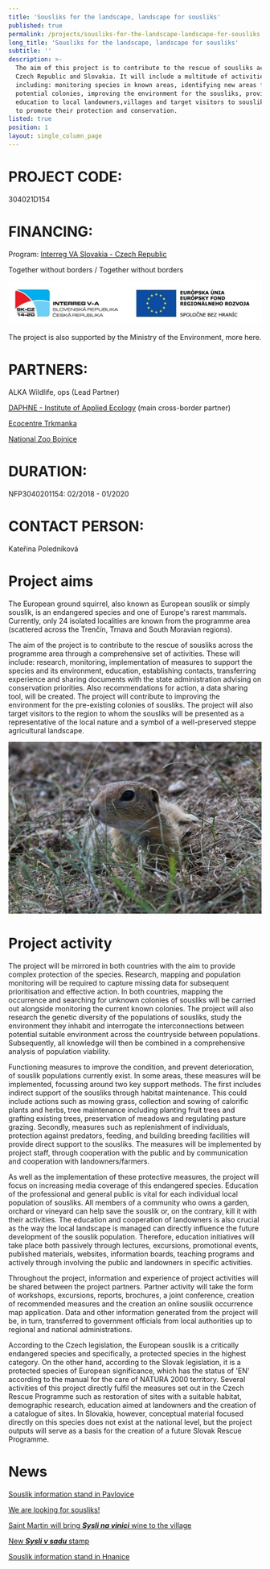 ```yaml
---
title: 'Sousliks for the landscape, landscape for sousliks'
published: true
permalink: /projects/sousliks-for-the-landscape-landscape-for-sousliks
long_title: 'Sousliks for the landscape, landscape for sousliks'
subtitle: ''
description: >-
  The aim of this project is to contribute to the rescue of sousliks across the
  Czech Republic and Slovakia. It will include a multitude of activities
  including: monitoring species in known areas, identifying new areas for
  potential colonies, improving the environment for the sousliks, providing
  education to local landowners,villages and target visitors to souslik regions
  to promote their protection and conservation.
listed: true
position: 1
layout: single_column_page
---
```

# PROJECT CODE:

304021D154

# FINANCING:

Program: [Interreg VA Slovakia - Czech Republic](http://www.sk-cz.eu/)

Together without borders / Together without borders

![](/media/logo_irrva_bilyokraj_610.jpg)

The project is also supported by the Ministry of the Environment, more here.

# PARTNERS:

ALKA Wildlife, ops (Lead Partner)

[DAPHNE - Institute of Applied Ecology](http://daphne.sk/) (main cross-border partner)

[Ecocentre Trkmanka](https://www.ekocentrum-trkmanka.com/)

[National Zoo Bojnice](http://zoobojnice.sk/)

# DURATION:

NFP3040201154: 02/2018 - 01/2020

# CONTACT PERSON:

Kateřina Poledníková

# Project aims

The European ground squirrel, also known as European souslik or simply souslik, is an endangered species and one of Europe's rarest mammals. Currently, only 24 isolated localities are known from the programme area (scattered across the Trenčín, Trnava and South Moravian regions). 

The aim of the project is to contribute to the rescue of sousliks across the programme area through a comprehensive set of activities. These will include: research, monitoring, implementation of measures to support the species and its environment, education, establishing contacts, transferring experience and sharing documents with the state administration advising on conservation priorities. Also recommendations for action, a data sharing tool, will be created. The project will contribute to improving the environment for the pre-existing colonies of sousliks. The project will also target visitors to the region to whom the sousliks will be presented as a representative of the local nature and a symbol of a well-preserved steppe agricultural landscape.

![](/media/IMG_2423_u_610.JPG)

# Project activity

The project will be mirrored in both countries with the aim to provide complex protection of the species. Research, mapping and population monitoring will be required to capture missing data for subsequent prioritisation and effective action. In both countries, mapping the occurrence and searching for unknown colonies of sousliks will be carried out alongside monitoring the current known colonies. The project will also research the genetic diversity of the populations of sousliks, study the environment they inhabit and interrogate the interconnections between potential suitable environment across the countryside between populations. Subsequently, all knowledge will then be combined in a comprehensive analysis of population viability.

Functioning measures to improve the condition, and prevent deterioration, of souslik populations currently exist. In some areas, these measures will be implemented, focussing around two key support methods. The first includes indirect support of the sousliks through habitat maintenance. This could include actions such as mowing grass, collection and sowing of calorific plants and herbs, tree maintenance including planting fruit trees and grafting existing trees, preservation of meadows and regulating pasture grazing. Secondly, measures such as replenishment of individuals, protection against predators, feeding, and building breeding facilities will provide direct support to the sousliks. The measures will be implemented by project staff, through cooperation with the public and by communication and cooperation with landowners/farmers.

As well as the implementation of these protective measures, the project will focus on increasing media coverage of this endangered species. Education of the professional and general public is vital for each individual local population of sousliks. All members of a community who owns a garden, orchard or vineyard can help save the souslik or, on the contrary, kill it with their activities. The education and cooperation of landowners is also crucial as the way the local landscape is managed can directly influence the future development of the souslik population. Therefore, education initiatives will take place both passively through lectures, excursions, promotional events, published materials, websites, information boards, teaching programs and actively through involving the public and landowners in specific activities.

Throughout the project, information and experience of project activities will be shared between the project partners.  Partner activity will take the form of workshops, excursions, reports, brochures, a joint conference, creation of recommended measures and the creation an online souslik occurrence map application. Data and other information generated from the project will be, in turn, transferred to government officials from local authorities up to regional and national administrations.

According to the Czech legislation, the European souslik is a critically endangered species and specifically, a protected species in the highest category. On the other hand, according to the Slovak legislation, it is a protected species of European significance, which has the status of 'EN' according to the manual for the care of NATURA 2000 territory. Several activities of this project directly fulfil the measures set out in the Czech Rescue Programme such as restoration of sites with a suitable habitat, demographic research, education aimed at landowners and the creation of a catalogue of sites. In Slovakia, however, conceptual material focused directly on this species does not exist at the national level, but the project outputs will serve as a basis for the creation of a future Slovak Rescue Programme.

# News

[Souslik information stand in Pavlovice](/news/souslik-information-stand-in-pavlovice)

[We are looking for sousliks!](/news/the-czech-republic-and-slovakia-are-looking-for-sousliks)

[Saint Martin will bring _**Sysli na vinici**_ wine to the village](/news/svatý-martin-přiveze-syslí-víno-i-z-nové-vinařské-obce)

[New _**Sysli v sadu**_ stamp](/news/nová-známka-sysli-v-sadu)

[Souslik information stand in Hnanice](/news/infostanek-se-syslem-ve-hnanicich)
